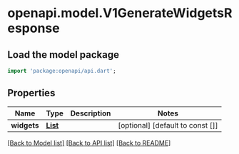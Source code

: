 # openapi.model.V1GenerateWidgetsResponse

## Load the model package
```dart
import 'package:openapi/api.dart';
```

## Properties
Name | Type | Description | Notes
------------ | ------------- | ------------- | -------------
**widgets** | [**List<V1Widget>**](V1Widget.md) |  | [optional] [default to const []]

[[Back to Model list]](../README.md#documentation-for-models) [[Back to API list]](../README.md#documentation-for-api-endpoints) [[Back to README]](../README.md)



